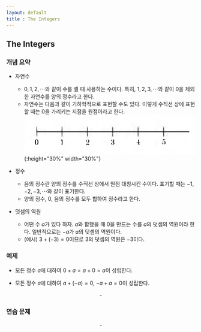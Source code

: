 ```yaml
---
layout: default
title : The Integers
---
```


## The Integers

### 개념 요약

- 자연수
    + $0, 1, 2, \cdots$와 같이 수를 셀 때 사용하는 수이다. 특히, $1, 2, 3, \cdots$와 같이 $0$을 제외한 자연수를 양의 정수라고 한다.
    + 자연수는 다음과 같이 기하학적으로 표현할 수도 있다. 이렇게 수직선 상에 표현할 때는 $0$을 가리키는 지점을 원점이라고 한다.
    ![Figure](./assets/1/1.png){:height="30%" width="30%"}

- 정수
    + 음의 정수란 양의 정수를 수직선 상에서 원점 대칭시킨 수이다. 표기할 때는 $-1, -2, -3, \cdots$와 같이 표기한다.
    + 양의 정수, $0$, 음의 정수를 모두 합하여 정수라고 한다.

- 덧셈의 역원
    + 어떤 수 $a$가 있다 하자. $a$와 합했을 때 $0$을 만드는 수를 $a$의 덧셈의 역원이라 한다. 일반적으로는 $-a$가 $a$의 덧셈의 역원이다.
    + (예시) $3 + (-3) = 0$이므로 $3$의 덧셈의 역원은 $-3$이다.

### 예제

- 모든 정수 $a$에 대하여 $0 + a = a + 0 = a$이 성립한다.

- 모든 정수 $a$에 대하여 $a + (-a) = 0$, $-a + a = 0$이 성립한다.

<center>-</center>

### 연습 문제

<center>-</center>